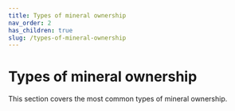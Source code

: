 ```yaml
---
title: Types of mineral ownership
nav_order: 2
has_children: true
slug: /types-of-mineral-ownership
---
```


# Types of mineral ownership

This section covers the most common types of mineral ownership.
